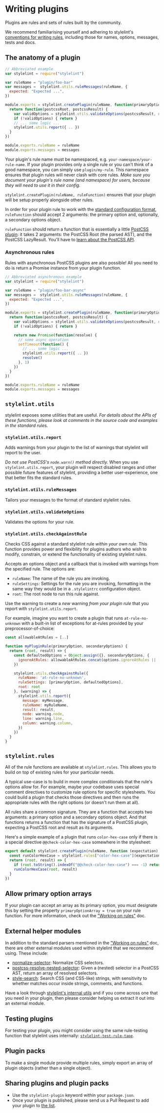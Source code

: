 # Writing plugins

Plugins are rules and sets of rules built by the community.

We recommend familiarising yourself and adhering to stylelint's [conventions for writing rules](rules.md), including those for names, options, messages, tests and docs.

## The anatomy of a plugin

```js
// Abbreviated example
var stylelint = require("stylelint")

var ruleName = "plugin/foo-bar"
var messages =  stylelint.utils.ruleMessages(ruleName, {
  expected: "Expected ...",
})

module.exports = stylelint.createPlugin(ruleName, function(primaryOption, secondaryOptionObject) {
  return function(postcssRoot, postcssResult) {
    var validOptions = stylelint.utils.validateOptions(postcssResult, ruleName, { .. })
    if (!validOptions) { return }
    // ... some logic ...
    stylelint.utils.report({ .. })
  }
})

module.exports.ruleName = ruleName
module.exports.messages = messages
```

Your plugin's rule name must be namespaced, e.g. `your-namespace/your-rule-name`. If your plugin provides only a single rule or you can't think of a good namespace, you can simply use `plugin/my-rule`. This namespace ensures that plugin rules will never clash with core rules. *Make sure you document your plugin's rule name (and namespace) for users, because they will need to use it in their config.*

`stylelint.createPlugin(ruleName, ruleFunction)` ensures that your plugin will be setup properly alongside other rules.

In order for your plugin rule to work with the [standard configuration format](../user-guide/configuration.md#rules), `ruleFunction` should accept 2 arguments: the primary option and, optionally, a secondary options object.

`ruleFunction` should return a function that is essentially a little [PostCSS plugin](https://github.com/postcss/postcss/blob/master/docs/writing-a-plugin.md): it takes 2 arguments: the PostCSS Root (the parsed AST), and the PostCSS LazyResult. You'll have to [learn about the PostCSS API](https://github.com/postcss/postcss/blob/master/docs/api.md).

### Asynchronous rules

Rules with asynchronous PostCSS plugins are also possible! All you need to do is return a Promise instance from your plugin function.

```js
// Abbreviated asynchronous example
var stylelint = require("stylelint")

var ruleName = "plugin/foo-bar-async"
var messages =  stylelint.utils.ruleMessages(ruleName, {
  expected: "Expected ...",
})

module.exports = stylelint.createPlugin(ruleName, function(primaryOption, secondaryOptionObject) {
  return function(postcssRoot, postcssResult) {
    var validOptions = stylelint.utils.validateOptions(postcssResult, ruleName, { .. })
    if (!validOptions) { return }

    return new Promise(function(resolve) {
      // some async operation
      setTimeout(function() {
        // ... some logic ...
        stylelint.utils.report({ .. })
        resolve()
      }, 1)
    })
  }
})

module.exports.ruleName = ruleName
module.exports.messages = messages
```

## `stylelint.utils`

stylelint exposes some utilities that are useful. *For details about the APIs of these functions, please look at comments in the source code and examples in the standard rules.*

### `stylelint.utils.report`

Adds warnings from your plugin to the list of warnings that stylelint will report to the user.

*Do not use PostCSS's `node.warn()` method directly.* When you use `stylelint.utils.report`, your plugin will respect disabled ranges and other possible future features of stylelint, providing a better user-experience, one that better fits the standard rules.

### `stylelint.utils.ruleMessages`

Tailors your messages to the format of standard stylelint rules.

### `stylelint.utils.validateOptions`

Validates the options for your rule.

### `stylelint.utils.checkAgainstRule`

Checks CSS against a standard stylelint rule *within your own rule*. This function provides power and flexibility for plugins authors who wish to modify, constrain, or extend the functionality of existing stylelint rules.

Accepts an options object and a callback that is invoked with warnings from the specified rule. The options are:
-   `ruleName`: The name of the rule you are invoking.
-   `ruleSettings`: Settings for the rule you are invoking, formatting in the same way they would be in a `.stylelintrc` configuration object.
-   `root`: The root node to run this rule against.

Use the warning to create a *new* warning *from your plugin rule* that you report with `stylelint.utils.report`.

For example, imagine you want to create a plugin that runs `at-rule-no-unknown` with a built-in list of exceptions for at-rules provided by your preprocessor-of-choice:

```js
const allowableAtRules = [..]

function myPluginRule(primaryOption, secondaryOptions) {
  return (root, result) => {
    const defaultedOptions = Object.assign({}, secondaryOptions, {
      ignoreAtRules: allowableAtRules.concat(options.ignoreAtRules || []),
    })

    stylelint.utils.checkAgainstRule({
      ruleName: 'at-rule-no-unknown',
      ruleSettings: [primaryOption, defaultedOptions],
      root: root
    }, (warning) => {
      stylelint.utils.report({
        message: myMessage,
        ruleName: myRuleName,
        result: result,
        node: warning.node,
        line: warning.line,
        column: warning.column,
      })
    })
  }
}
```

## `stylelint.rules`

All of the rule functions are available at `stylelint.rules`. This allows you to build on top of existing rules for your particular needs.

A typical use-case is to build in more complex conditionals that the rule's options allow for. For example, maybe your codebase uses special comment directives to customize rule options for specific stylesheets. You could build a plugin that checks those directives and then runs the appropriate rules with the right options (or doesn't run them at all).

All rules share a common signature. They are a function that accepts two arguments: a primary option and a secondary options object. And that functions returns a function that has the signature of a PostCSS plugin, expecting a PostCSS root and result as its arguments.

Here's a simple example of a plugin that runs `color-hex-case` only if there is a special directive `@@check-color-hex-case` somewhere in the stylesheet:

```js
export default stylelint.createPlugin(ruleName, function (expectation) {
  const runColorHexCase = stylelint.rules["color-hex-case"](expectation)
  return (root, result) => {
    if (root.toString().indexOf("@@check-color-hex-case") === -1) return
    runColorHexCase(root, result)
  }
})
```

## Allow primary option arrays

If your plugin can accept an array as its primary option, you must designate this by setting the property `primaryOptionArray = true` on your rule function. For more information, check out the ["Working on rules"](rules.md#primary) doc.

## External helper modules

In addition to the standard parsers mentioned in the ["Working on rules"](rules.md) doc, there are other external modules used within stylelint that we recommend using. These include:

-   [normalize-selector](https://github.com/getify/normalize-selector): Normalize CSS selectors.
-   [postcss-resolve-nested-selector](https://github.com/davidtheclark/postcss-resolve-nested-selector): Given a (nested) selector in a PostCSS AST, return an array of resolved selectors.
-   [style-search](https://github.com/davidtheclark/style-search): Search CSS (and CSS-like) strings, with sensitivity to whether matches occur inside strings, comments, and functions.

Have a look through [stylelint's internal utils](https://github.com/stylelint/stylelint/tree/master/lib/utils) and if you come across one that you need in your plugin, then please consider helping us extract it out into an external module.

## Testing plugins

For testing your plugin, you might consider using the same rule-testing function that stylelint uses internally: [`stylelint-test-rule-tape`](https://github.com/stylelint/stylelint-test-rule-tape).

## Plugin packs

To make a single module provide multiple rules, simply export an array of plugin objects (rather than a single object).

## Sharing plugins and plugin packs

-   Use the `stylelint-plugin` keyword within your `package.json`.
-   Once your plugin is published, please send us a Pull Request to add your plugin to [the list](../user-guide/plugins.md).
